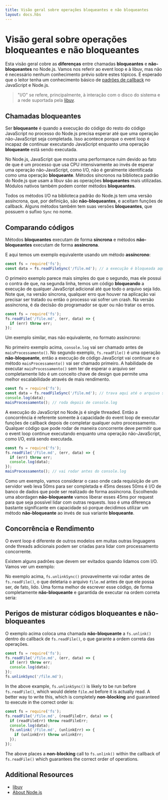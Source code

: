 ```yaml
---
title: Visão geral sobre operações bloqueantes e não bloqueantes
layout: docs.hbs
---
```


# Visão geral sobre operações bloqueantes e não bloqueantes

Esta visão geral cobre as **diferenças** entre chamadas **bloqueantes** e **não-bloqueantes** no Node.js. Vamos nos referir ao event loop e à libuv, mas não é necessário nenhum conhecimento prévio sobre estes tópicos. É esperado que o leitor tenha um conhecimento básico de [padrões de callback](/en/knowledge/getting-started/control-flow/what-are-callbacks/) no JavaScript e Node.js.

> "I/O" se refere, principalmente, à interação com o disco do sistema e a rede suportada pela [libuv](http://libuv.org).

## Chamadas bloqueantes

Ser **bloqueante** é quando a execução do código do resto do código JavaScript no processo do Node.js precisa esperar até que uma operação não-JavaScript seja completada. Isso acontece porque o event loop é incapaz de continuar executando JavaScript enquanto uma operação **bloqueante** está sendo executada.

No Node.js, JavaScript que mostra uma performance ruim devido ao fato de que é um processo que usa CPU intensivamente ao invés de esperar uma operação não-JavaScript, como I/O, não é geralmente identificada como uma operação **bloqueante**. Métodos síncronos na biblioteca padrão do Node.js que usam a libuv são as operações **bloqueantes** mais utilizadas. Módulos nativos também podem conter métodos **bloqueantes**.

Todos os métodos I/O na biblioteca padrão do Node.js tem uma versão assíncrona, que, por definição, são **não-bloqueantes**, e aceitam funções de callback. Alguns métodos também tem suas versões **bloqueantes**, que possuem o sufixo `Sync` no nome.

## Comparando códigos

Métodos **bloqueantes** executam de forma **síncrona** e métodos **não-bloqueantes** executam de forma **assíncrona**.

E aqui temos um exemplo equivalente usando um método **assíncrono**:

```js
const fs = require('fs');
const data = fs.readFileSync('/file.md'); // a execução é bloqueada aqui até o arquivo ser lido
```

O primeiro exemplo parece mais simples do que o segundo, mas ele possui o contra de que, na segunda linha, temos um código **bloqueando** a execução de qualquer JavaScript adicional até que todo o arquivo seja lido. Note que, na versão síncrona, qualquer erro que houver na aplicação vai precisar ser tratado ou então o processo vai sofrer um crash. Na versão assíncrona, é da decisão do programador se quer ou não tratar os erros.

```js
const fs = require('fs');
fs.readFile('/file.md', (err, data) => {
  if (err) throw err;
});
```

Um exemplo similar, mas não equivalente, no formato assíncrono:

No primeiro exemplo acima, `console.log` vai ser chamado antes de `maisProcessamento()`. No segundo exemplo, `fs.readFile()` é uma operação **não-bloqueante**, então a execução de código JavaScript vai continuar e o método `maisProcessamento()` vai ser chamado primeiro. A habilidade de executar `maisProcessamento()` sem ter de esperar o arquivo ser completamente lido é um conceito chave de design que permite uma melhor escalabilidade através de mais rendimento.

```js
const fs = require('fs');
const data = fs.readFileSync('/file.md'); // trava aqui até o arquivo ser lido
console.log(data);
maisProcessamento(); // roda depois de console.log
```

A execução do JavaScript no Node.js é single threaded. Então a concorrência é referente somente à capacidade do event loop de executar funções de callback depois de completar qualquer outro processamento. Qualquer código que pode rodar de maneira concorrente deve permitir que o event loop continue executando enquanto uma operação não-JavaScript, como I/O, está sendo executada.

```js
const fs = require('fs');
fs.readFile('/file.md', (err, data) => {
  if (err) throw err;
  console.log(data);
});
maisProcessamento(); // vai rodar antes do console.log
```

Como um exemplo, vamos considerar o caso onde cada requisição de um servidor web leva 50ms para ser completada e 45ms desses 50ms é I/O de banco de dados que pode ser realizado de forma assíncrona. Escolhendo uma abordagen **não-bloqueante** vamos liberar esses 45ms por request para que seja possível lidar com outras requests. Isso é uma diferença bastante significante em capacidade só porque decidimos utilizar um método **não-bloqueante** ao invés de sua variante **bloqueante**.

## Concorrência e Rendimento

O event loop é diferente de outros modelos em muitas outras linguagens onde threads adicionais podem ser criadas para lidar com processamento concorrente.

Existem alguns padrões que devem ser evitados quando lidamos com I/O. Vamos ver um exemplo:

No exemplo acima, `fs.unlinkSync()` provavelmente vai rodar antes de `fs.readFile()`, o que deletaria o arquivo `file.md` antes de que ele possa ser, de fato, lido. Uma forma melhor de escrever esse código, de forma completamente **não-bloqueante** e garantida de executar na ordem correta seria:

## Perigos de misturar códigos bloqueantes e não-bloqueantes

O exemplo acima coloca uma chamada **não-bloqueante** a `fs.unlink()` dentro do callback de `fs.readFile()`, o que garante a ordem correta das operações.

```js
const fs = require('fs');
fs.readFile('/file.md', (err, data) => {
  if (err) throw err;
  console.log(data);
});
fs.unlinkSync('/file.md');
```

In the above example, `fs.unlinkSync()` is likely to be run before `fs.readFile()`, which would delete `file.md` before it is actually read. A better way to write this, which is completely **non-blocking** and guaranteed to execute in the correct order is:

```js
const fs = require('fs');
fs.readFile('/file.md', (readFileErr, data) => {
  if (readFileErr) throw readFileErr;
  console.log(data);
  fs.unlink('/file.md', (unlinkErr) => {
    if (unlinkErr) throw unlinkErr;
  });
});
```

The above places a **non-blocking** call to `fs.unlink()` within the callback of `fs.readFile()` which guarantees the correct order of operations.

## Additional Resources

* [libuv](https://libuv.org/)
* [About Node.js](/en/about/)

